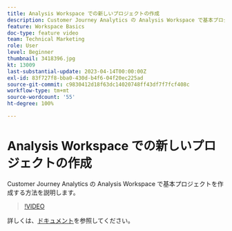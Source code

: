 ```yaml
---
title: Analysis Workspace での新しいプロジェクトの作成
description: Customer Journey Analytics の Analysis Workspace で基本プロジェクトを作成する方法を説明します。
feature: Workspace Basics
doc-type: feature video
team: Technical Marketing
role: User
level: Beginner
thumbnail: 3418396.jpg
kt: 13009
last-substantial-update: 2023-04-14T00:00:00Z
exl-id: 83f727f8-bba0-430d-b4f6-04f20ec225ad
source-git-commit: c9830412d18f63dc14020748ff43df7f7fcf408c
workflow-type: tm+mt
source-wordcount: '55'
ht-degree: 100%

---
```


# Analysis Workspace での新しいプロジェクトの作成

Customer Journey Analytics の Analysis Workspace で基本プロジェクトを作成する方法を説明します。

>[!VIDEO](https://video.tv.adobe.com/v/3418396/?learn=on&quality=12)

詳しくは、[ドキュメント](https://experienceleague.adobe.com/docs/analytics-platform/using/cja-workspace/perform-basic-analysis.html?lang=ja)を参照してください。
